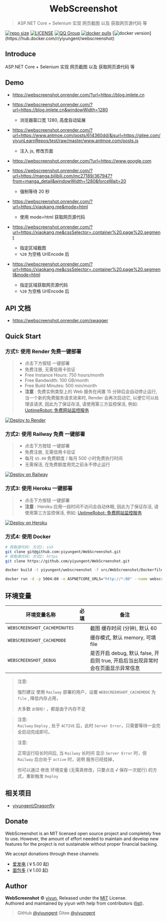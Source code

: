 
<h1 align="center">WebScreenshot</h1>

> ASP.NET Core + Selenium 实现 网页截图 以及 获取网页源代码 等

[![repo size](https://img.shields.io/github/repo-size/yiyungent/WebScreenshot.svg?style=flat)]()
[![LICENSE](https://img.shields.io/github/license/yiyungent/WebScreenshot.svg?style=flat)](https://github.com/yiyungent/WebScreenshot/blob/main/LICENSE)
[![QQ Group](https://img.shields.io/badge/QQ%20Group-894031109-deepgreen)](https://jq.qq.com/?_wv=1027&k=q5R82fYN)
[![docker pulls](https://img.shields.io/docker/pulls/yiyungent/webscreenshot)](https://hub.docker.com/r/yiyungent/webscreenshot)
[![docker version](https://img.shields.io/docker/v/yiyungent/webscreenshot/latest?label=docker%20image%20ver.)](https://hub.docker.com/r/yiyungent/webscreenshot)

## Introduce

ASP.NET Core + Selenium 实现 网页截图 以及 获取网页源代码 等

## Demo

- https://webscreenshot.onrender.com/?url=https://blog.imlete.cn

- https://webscreenshot.onrender.com/?url=https://blog.imlete.cn&windowWidth=1280
  - 浏览器窗口宽 1280, 高度自动延展
- https://webscreenshot.onrender.com/?url=https://www.antmoe.com/posts/614360dd/&jsurl=https://gitee.com/yiyunLearnRepos/test/raw/master/www.antmoe.com/posts.js
  - 注入 js, 修改页面

- https://webscreenshot.onrender.com/?url=https://www.google.com
- https://webscreenshot.onrender.com/?url=https://manga.bilibili.com/mc27189/367947?from=manga_detail&windowWidth=1280&forceWait=20
  - 强制等待 20 秒

- https://webscreenshot.onrender.com/?url=https://xiaokang.me&mode=html
  - 使用 mode=html 获取网页源代码 

- https://webscreenshot.onrender.com/?url=https://xiaokang.me&cssSelector=.container%20.page%20.segment
  - 指定区域截图 
  - `%20` 为空格 UrlEncode 后

- https://webscreenshot.onrender.com/?url=https://xiaokang.me&cssSelector=.container%20.page%20.segment&mode=html 
  - 指定区域获取网页源代码 
  - `%20` 为空格 UrlEncode 后

## API 文档

- https://webscreenshot.onrender.com/swagger

## Quick Start

### 方式1: 使用 Render 免费一键部署

> - 点击下方按钮 一键部署        
> - 免费注册, 无需信用卡验证      
> - Free Instance Hours: 750 hours/month
> - Free Bandwidth: 100 GB/month
> - Free Build Minutes: 500 min/month
> - **注意** : 免费实例类型上的 Web 服务在闲置 15 分钟后会自动停止运行, 当一个新的免费服务请求进来时, Render 会再次启动它, 以便它可以处理该请求, 因此为了保证存活, 请使用第三方监控保活, 例如: [UptimeRobot: 免费网站监控服务](https://uptimerobot.com/)   

[![Deploy to Render](http://render.com/images/deploy-to-render-button.svg)](https://render.com/deploy?repo=https://github.com/yiyungent/WebScreenshot)

### 方式2: 使用 Railway 免费 一键部署

> - 点击下方按钮 一键部署        
> - 免费注册, 无需信用卡验证      
> - 每月 `$5.00` 免费额度 / 每月 500 小时免费执行时间
> - 无需保活, 在免费额度用完之前永不停止运行

[![Deploy on Railway](https://railway.app/button.svg)](https://railway.app/new/template?code=0SqcQn&referralCode=8eKBDA)

### 方式3: 使用 Heroku 一键部署

> - 点击下方按钮 一键部署       
> - **注意** : Heroku 应用一段时间不访问会自动休眠, 因此为了保证存活, 请使用第三方监控保活, 例如: [UptimeRobot: 免费网站监控服务](https://uptimerobot.com/)   

[![Deploy on Heroku](https://www.herokucdn.com/deploy/button.svg)](https://heroku.com/deploy?template=https://github.com/yiyungent/WebScreenshot)

### 方式4: 使用 Docker

```bash
# 获取源代码: 方式1: ssh 
git clone git@github.com:yiyungent/WebScreenshot.git
# 获取源代码: 方式2: https 
git clone https://github.com/yiyungent/WebScreenshot.git

docker build -t yiyungent/webscreenshot -f src/WebScreenshot/Dockerfile .

docker run -d -p 5004:80 -e ASPNETCORE_URLS="http://*:80" --name webscreenshot yiyungent/webscreenshot
```

## 环境变量

| 环境变量名称                 | 必填 | 备注                             |
| ---------------------------- | ---- | -------------------------------- |
| `WEBSCREENSHOT_CACHEMINUTES` |      | 截图 缓存时间 (分钟), 默认 60    |
| `WEBSCREENSHOT_CACHEMODE`    |      | 缓存模式, 默认 memory, 可填 file |
| `WEBSCREENSHOT_DEBUG`    |      | 是否开启 debug, 默认 false, 开启则 true, 开启后当出现异常时会在页面显示异常信息 |

> 注意:       
>
> 强烈建议 使用 `Railway` 部署的用户，设置 `WEBSCREENSHOT_CACHEMODE` 为 `file` , 降低内存占用，     
>
> 大多数 `出错啦!` ，都是由于内存不足

> 注意:  
> `Railway` `Deploy` , 处于 `ACTIVE` 后，此时 `Server Error`，只需要等待一会完全启动完成即可。

> 注意:   
>
> 正常运行较长时间后, 当 `Railway` 长时间 显示 `Server Error` 时，但 `Railway` 后台处于 `active`  时，说明 服务已经挂掉，  
>
> 你可以通过 修改 环境变量 (无需真修改，只要点击 √ 保存一次就行) 的方式，重新触发  `Deploy`

## 相关项目

- [yiyungent/Dragonfly](https://github.com/yiyungent/Dragonfly)

## Donate

WebScreenshot is an MIT licensed open source project and completely free to use. However, the amount of effort needed to maintain and develop new features for the project is not sustainable without proper financial backing.

We accept donations through these channels:

- <a href="https://afdian.net/@yiyun" target="_blank">爱发电</a> (￥5.00 起)
- <a href="https://dun.mianbaoduo.com/@yiyun" target="_blank">面包多</a> (￥1.00 起)

## Author

**WebScreenshot** © [yiyun](https://github.com/yiyungent), Released under the [MIT](./LICENSE) License.<br>
Authored and maintained by yiyun with help from contributors ([list](https://github.com/yiyungent/WebScreenshot/contributors)).

> GitHub [@yiyungent](https://github.com/yiyungent) Gitee [@yiyungent](https://gitee.com/yiyungent)

